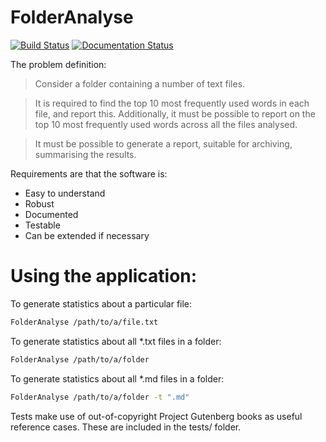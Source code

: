 # FolderAnalyse

[![Build Status](https://travis-ci.com/rpep/folder-analyse.svg?branch=master)](https://travis-ci.com/rpep/folder-analyse)
[![Documentation Status](https://readthedocs.org/projects/folderanalyse/badge/?version=latest)](https://folderanalyse.readthedocs.io/en/latest/?badge=latest)

The problem definition:

> Consider a folder containing a number of text files.

> It is required to find the top 10 most frequently used words in each file, and report this. Additionally, it must be possible to report on the top 10 most frequently used words across all the files analysed.

> It must be possible to generate a report, suitable for archiving, summarising the results.

Requirements are that the software is:

* Easy to understand
* Robust
* Documented
* Testable
* Can be extended if necessary

# Using the application:

To generate statistics about a particular file:

```bash
FolderAnalyse /path/to/a/file.txt
```

To generate statistics about all *.txt files in a folder:

```bash
FolderAnalyse /path/to/a/folder
```

To generate statistics about all *.md files in a folder:

```bash
FolderAnalyse /path/to/a/folder -t ".md"
```

Tests make use of out-of-copyright Project Gutenberg books as useful reference cases.
These are included in the tests/ folder.
